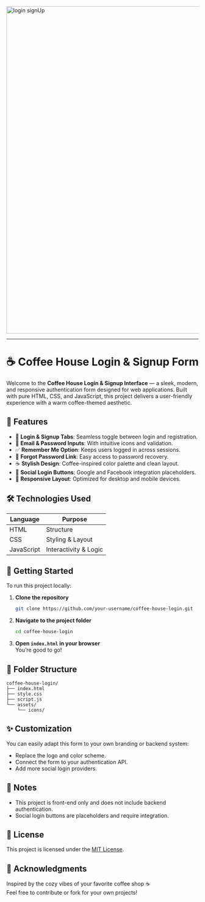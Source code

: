 
<img width="1852" height="855" alt="login signUp" src="https://github.com/user-attachments/assets/a855691f-7837-43fe-bf45-8943a812095e" />

---

# ☕ Coffee House Login & Signup Form

Welcome to the **Coffee House Login & Signup Interface** — a sleek, modern, and responsive authentication form designed for web applications. Built with pure HTML, CSS, and JavaScript, this project delivers a user-friendly experience with a warm coffee-themed aesthetic.

## 🌟 Features

- 🔐 **Login & Signup Tabs**: Seamless toggle between login and registration.
- 📧 **Email & Password Inputs**: With intuitive icons and validation.
- ✅ **Remember Me Option**: Keeps users logged in across sessions.
- 🔗 **Forgot Password Link**: Easy access to password recovery.
- ☕ **Stylish Design**: Coffee-inspired color palette and clean layout.
- 🔄 **Social Login Buttons**: Google and Facebook integration placeholders.
- 📱 **Responsive Layout**: Optimized for desktop and mobile devices.

## 🛠️ Technologies Used

| Language    | Purpose              |
|-------------|----------------------|
| HTML        | Structure            |
| CSS         | Styling & Layout     |
| JavaScript  | Interactivity & Logic|

## 🚀 Getting Started

To run this project locally:

1. **Clone the repository**  
   ```bash
   git clone https://github.com/your-username/coffee-house-login.git
   ```

2. **Navigate to the project folder**  
   ```bash
   cd coffee-house-login
   ```

3. **Open `index.html` in your browser**  
   You’re good to go!

## 📂 Folder Structure

```
coffee-house-login/
├── index.html
├── style.css
├── script.js
└── assets/
    └── icons/
```

## ✨ Customization

You can easily adapt this form to your own branding or backend system:
- Replace the logo and color scheme.
- Connect the form to your authentication API.
- Add more social login providers.

## 📌 Notes

- This project is front-end only and does not include backend authentication.
- Social login buttons are placeholders and require integration.

## 📄 License

This project is licensed under the [MIT License](LICENSE).

## 🙌 Acknowledgments

Inspired by the cozy vibes of your favorite coffee shop ☕  
Feel free to contribute or fork for your own projects!
